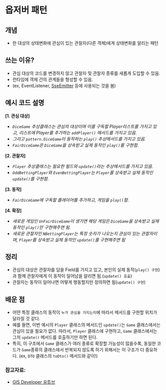 # 옵저버 패턴

## 개념
- 한 대상의 상태변화에 관심이 있는 관찰자(다른 객체)에게 상태변화를 알리는 패턴

## 쓰는 이유?
- 관심 대상의 코드를 변경하지 않고 관찰자 및 관찰자 종류를 새롭게 도입할 수 있음.
- 런타임에 객체 간의 관계들을 형성할 수 있음.
- (ex, EventListener, [SseEmitter](https://github.com/jiyongYoon/study_springboot_anySkills/tree/master/src/main/java/com/example/test/component/sse) 등에 사용되는 것을 봄)

## 예시 코드 설명 

**[1. 관심 대상]**
- *`DiceGame` 추상클래스는 관심의 대상이며 이를 구독할 Player리스트를 가지고 있고, 리스트에 Player를 추가하는 `addPlayer()` 메서드를 가지고 있음.*
- *그리고 `pattern.DiceGame`이 동작하는 `play()` 추상메서드를 가지고 있음.*
- *`FairDiceGame`은 `DiceGame`을 상속받고 실제 동작인 `play()`를 구현함.*

**[2. 관찰자]**
- *`Player` 추상클래스는 필요한 필드와 `update()`라는 추상메서드를 가지고 있음.*
- *`OddBettingPlayer`와 `EvenBettingPlayer`는 `Player`를 상속받고 실제 동작인 `update()`를 구현함.*

**[3. 동작]**
- *`FairDiceGame`에 구독할 플레이어를 추가하고, 게임을 `play()`함.*

**[4. 확장]**
- *새로운 게임인 `UnFairDiceGame`이 생기면 해당 게임은 `DiceGame`을 상속받고 실제 동작인 `play()`만 구현해주면 됨.*
- *새로운 관찰자인 `NBettingPlayer`는 특정 숫자가 나오는지 관심이 있는 관찰자이며, `Player`를 상속받고 실제 동작인 `update()`를 구현해주면 됨*

## 정리
- 관심의 대상은 관찰자를 담을 Field를 가지고 있고, 본인의 실제 동작(`play() 구현`)과 함께 관찰자에게 이 동작이 일어남을 알리면 됨.(`update() 호출`)
- 관찰자는 동작이 일어나면 어떻게 행동할지만 정의하면 됨(`update() 구현`)

## 배운 점
- 어떤 특정 클래스의 동작이 `누가 관심을 가지는지`에 따라서 메서드를 구현할 위치가 달라질 것 같다.
- 예를 들면, 이번 예시의 `Player` 클래스의 메서드인 `update()`는 `Game` 클래스에서는 관심이 있을 필요가 없다. 따라서, `Player` 클래스에 구현하고, `Game` 클래스에서는 그저 `update()` 메서드를 호출하기만 하면 된다.
- 특히, 이 구조에서 `Game` 클래스가 여러 종류로 확장할 가능성이 많을수록, 동일한 코드가 `Game`종류의 클래스에서 반복되지 않도록 하기 위해서는 이 구조가 더 중요하다.
  (ex, `DTO` 클래스의 `toDto()` 메서드와 같이!)

### 참고자료: 
- [GIS Developer 유튜브](https://youtu.be/4WO95iHQTx8)